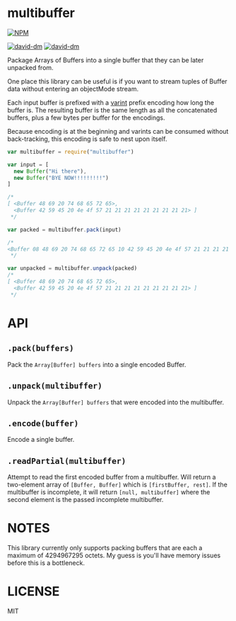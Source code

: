 multibuffer
=====

[![NPM](https://nodei.co/npm/multibuffer.png)](https://nodei.co/npm/multibuffer/)

[![david-dm](https://david-dm.org/brycebaril/multibuffer.png)](https://david-dm.org/brycebaril/multibuffer/)
[![david-dm](https://david-dm.org/brycebaril/multibuffer/dev-status.png)](https://david-dm.org/brycebaril/multibuffer#info=devDependencies/)

Package Arrays of Buffers into a single buffer that they can be later unpacked from.

One place this library can be useful is if you want to stream tuples of Buffer data without entering an objectMode stream.

Each input buffer is prefixed with a [varint](https://npmjs.org/package/varint) prefix encoding how long the buffer is. The resulting buffer is the same length as all the concatenated buffers, plus a few bytes per buffer for the encodings.

Because encoding is at the beginning and varints can be consumed without back-tracking, this encoding is safe to nest upon itself.

```javascript
var multibuffer = require("multibuffer")

var input = [
  new Buffer("Hi there"),
  new Buffer("BYE NOW!!!!!!!!!")
]

/*
[ <Buffer 48 69 20 74 68 65 72 65>,
  <Buffer 42 59 45 20 4e 4f 57 21 21 21 21 21 21 21 21 21> ]
 */

var packed = multibuffer.pack(input)

/*
<Buffer 08 48 69 20 74 68 65 72 65 10 42 59 45 20 4e 4f 57 21 21 21 21 21 21 21 21 21>
 */

var unpacked = multibuffer.unpack(packed)
/*
[ <Buffer 48 69 20 74 68 65 72 65>,
  <Buffer 42 59 45 20 4e 4f 57 21 21 21 21 21 21 21 21 21> ]
 */
```

API
===

`.pack(buffers)`
---

Pack the `Array[Buffer] buffers` into a single encoded Buffer.

`.unpack(multibuffer)`
---

Unpack the `Array[Buffer] buffers` that were encoded into the multibuffer.

`.encode(buffer)`
---

Encode a single buffer.

`.readPartial(multibuffer)`
---

Attempt to read the first encoded buffer from a multibuffer. Will return a two-element array of `[Buffer, Buffer]` which is `[firstBuffer, rest]`. If the multibuffer is incomplete, it will return `[null, multibuffer]` where the second element is the passed incomplete multibuffer.

NOTES
===

This library currently only supports packing buffers that are each a maximum of 4294967295 octets. My guess is you'll have memory issues before this is a bottleneck.

LICENSE
=======

MIT
